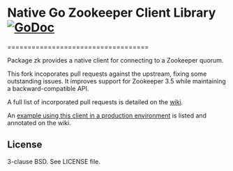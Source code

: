 # Native Go Zookeeper Client Library [![GoDoc](https://godoc.org/github.com/z-division/go-zookeeper?status.svg)](https://godoc.org/github.com/z-division/go-zookeeper/zk)
===================================

Package zk provides a native client for connecting to a Zookeeper quorum.

This fork incoporates pull requests against the upstream, fixing some outstanding issues. It improves support for Zookeeper 3.5 while maintaining a backward-compatible API.

A full list of incorporated pull requests is detailed on the [wiki](https://github.com/z-division/go-zookeeper/wiki).

An [example using this client in a production environment](https://github.com/z-division/go-zookeeper/wiki/Example-Production-Usage)  is listed and annotated on the wiki.

## License
3-clause BSD. See LICENSE file.
